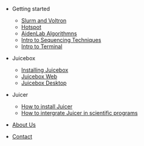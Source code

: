 
- Getting started

  - [Slurm and Voltron](SlurmAndVoltronNotes.md)
  - [Hotspot](HotspotDocs.md)
  - [AidenLab Algorithmns](DiffFeatureAlgorithmsContext.md)
  - [Intro to Sequencing Techniques](BasicNotesOnSeqTechniques.md)
  - [Intro to Terminal](BeginnerTerminalTips.md)

- Juicebox

  - [Installing Juicebox](configuration.md)
  - [Juicebox Web](themes.md)
  - [Juicebox Desktop](plugins.md)

- Juicer

  - [How to install Juicer](helpers.md)
  - [How to intergrate Juicer in scientific programs](vue.md)


- [About Us](README.md)
- [Contact](something.md)
